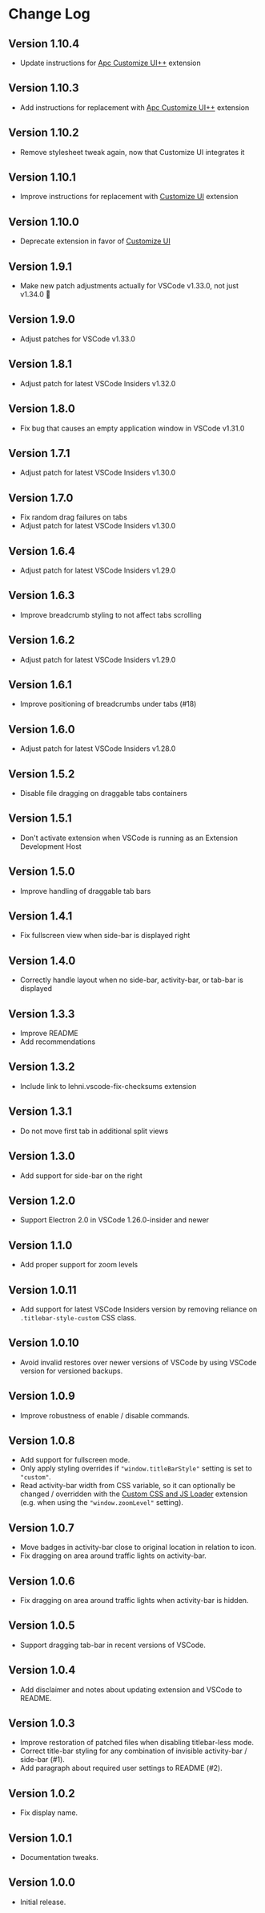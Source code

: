 # Change Log

## Version 1.10.4

- Update instructions for [Apc Customize
UI++](https://marketplace.visualstudio.com/items?itemName=drcika.apc-extension)
  extension

## Version 1.10.3

- Add instructions for replacement with [Apc Customize
UI++](https://marketplace.visualstudio.com/items?itemName=drcika.apc-extension)
  extension

## Version 1.10.2

- Remove stylesheet tweak again, now that Customize UI integrates it
   
## Version 1.10.1

- Improve instructions for replacement with [Customize
  UI](https://marketplace.visualstudio.com/items?itemName=iocave.customize-ui)
  extension

## Version 1.10.0

- Deprecate extension in favor of [Customize
UI](https://marketplace.visualstudio.com/items?itemName=iocave.customize-ui)

## Version 1.9.1

- Make new patch adjustments actually for VSCode v1.33.0, not just v1.34.0 🤦‍

## Version 1.9.0

- Adjust patches for VSCode v1.33.0

## Version 1.8.1

- Adjust patch for latest VSCode Insiders v1.32.0

## Version 1.8.0

- Fix bug that causes an empty application window in VSCode v1.31.0

## Version 1.7.1

- Adjust patch for latest VSCode Insiders v1.30.0

## Version 1.7.0

- Fix random drag failures on tabs
- Adjust patch for latest VSCode Insiders v1.30.0

## Version 1.6.4

- Adjust patch for latest VSCode Insiders v1.29.0

## Version 1.6.3

- Improve breadcrumb styling to not affect tabs scrolling

## Version 1.6.2

- Adjust patch for latest VSCode Insiders v1.29.0

## Version 1.6.1

- Improve positioning of breadcrumbs under tabs (#18)

## Version 1.6.0

- Adjust patch for latest VSCode Insiders v1.28.0

## Version 1.5.2

- Disable file dragging on draggable tabs containers

## Version 1.5.1

- Don't activate extension when VSCode is running as an Extension Development
  Host

## Version 1.5.0

- Improve handling of draggable tab bars

## Version 1.4.1

- Fix fullscreen view when side-bar is displayed right

## Version 1.4.0

- Correctly handle layout when no side-bar, activity-bar, or tab-bar is
  displayed

## Version 1.3.3

- Improve README
- Add recommendations

## Version 1.3.2

- Include link to lehni.vscode-fix-checksums extension

## Version 1.3.1

- Do not move first tab in additional split views

## Version 1.3.0

- Add support for side-bar on the right

## Version 1.2.0

- Support Electron 2.0 in VSCode 1.26.0-insider and newer

## Version 1.1.0

- Add proper support for zoom levels

## Version 1.0.11

- Add support for latest VSCode Insiders version by removing reliance on
  `.titlebar-style-custom` CSS class.

## Version 1.0.10

- Avoid invalid restores over newer versions of VSCode by using VSCode version
  for versioned backups.

## Version 1.0.9

- Improve robustness of enable / disable commands.

## Version 1.0.8

- Add support for fullscreen mode.
- Only apply styling overrides if `"window.titleBarStyle"` setting is set to
  `"custom"`.
- Read activity-bar width from CSS variable, so it can optionally be changed / overridden
  with the [Custom CSS and JS Loader](https://marketplace.visualstudio.com/items?itemName=be5invis.vscode-custom-css)
  extension (e.g. when using the `"window.zoomLevel"` setting).

## Version 1.0.7

- Move badges in activity-bar close to original location in relation to icon.
- Fix dragging on area around traffic lights on activity-bar.

## Version 1.0.6

- Fix dragging on area around traffic lights when activity-bar is hidden.

## Version 1.0.5

- Support dragging tab-bar in recent versions of VSCode.

## Version 1.0.4

- Add disclaimer and notes about updating extension and VSCode to README.

## Version 1.0.3

- Improve restoration of patched files when disabling titlebar-less mode.
- Correct title-bar styling for any combination of invisible activity-bar /
  side-bar (#1).
- Add paragraph about required user settings to README (#2).

## Version 1.0.2

- Fix display name.

## Version 1.0.1

- Documentation tweaks.

## Version 1.0.0

- Initial release.
